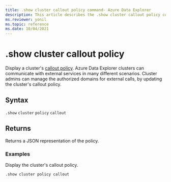 ```yaml
---
title: .show cluster callout policy command- Azure Data Explorer
description: This article describes the .show cluster callout policy command in Azure Data Explorer.
ms.reviewer: yonil
ms.topic: reference
ms.date: 10/04/2021
---
```

# .show cluster callout policy

Display a cluster's [callout policy](calloutpolicy.md). Azure Data Explorer clusters can communicate with external services in many different scenarios. Cluster admins can manage the authorized domains for external calls, by updating the cluster's callout policy.

## Syntax

`.show` `cluster` `policy` `callout` 

## Returns

Returns a JSON representation of the policy.

### Examples

Display the cluster's callout policy.

```kusto
.show cluster policy callout
```
